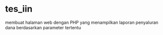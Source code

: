 # tes_iin
membuat halaman web dengan PHP yang menampilkan laporan penyaluran dana berdasarkan parameter tertentu
